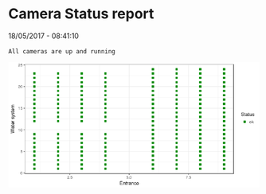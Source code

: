 Camera Status report
================
18/05/2017 - 08:41:10

    All cameras are up and running

![](camreport_files/figure-markdown_github/unnamed-chunk-2-1.png)
